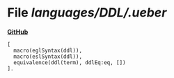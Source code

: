 # File _languages/DDL/.ueber_
**[GitHub](https://github.com/softlang/yas/blob/master/languages/DDL/.ueber)**
```
[
  macro(eglSyntax(ddl)),
  macro(eslSyntax(ddl)),
  equivalence(ddl(term), ddlEq:eq, [])
].
```
